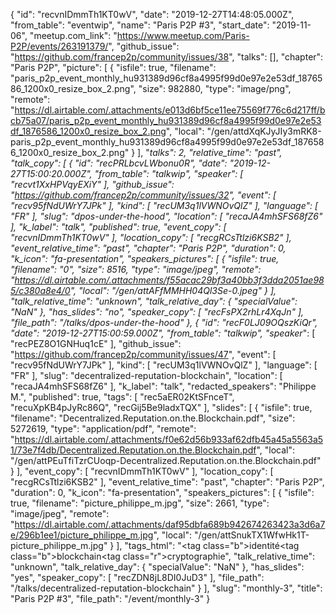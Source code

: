 {
  "id": "recvnIDmmTh1KT0wV",
  "date": "2019-12-27T14:48:05.000Z",
  "from_table": "eventwip",
  "name": "Paris P2P #3",
  "start_date": "2019-11-06",
  "meetup.com_link": "https://www.meetup.com/Paris-P2P/events/263191379/",
  "github_issue": "https://github.com/francep2p/community/issues/38",
  "talks": [],
  "chapter": "Paris P2P",
  "picture": [
    {
      "isfile": true,
      "filename": "paris_p2p_event_monthly_hu931389d96cf8a4995f99d0e97e2e53df_1876586_1200x0_resize_box_2.png",
      "size": 982880,
      "type": "image/png",
      "remote": "https://dl.airtable.com/.attachments/e013d6bf5ce11ee75569f776c6d217ff/bcb75a07/paris_p2p_event_monthly_hu931389d96cf8a4995f99d0e97e2e53df_1876586_1200x0_resize_box_2.png",
      "local": "/gen/attdXqKJyJIy3mRK8-paris_p2p_event_monthly_hu931389d96cf8a4995f99d0e97e2e53df_1876586_1200x0_resize_box_2.png"
    }
  ],
  "__talks": 2,
  "relative_time": "past",
  "talk_copy": [
    {
      "id": "recPRLbcvLWbonu0R",
      "date": "2019-12-27T15:00:20.000Z",
      "from_table": "talkwip",
      "speaker_": [
        "recvt1XxHPVqyEXiY"
      ],
      "github_issue": "https://github.com/francep2p/community/issues/32",
      "event": [
        "recv95fNdUWrY7JPk"
      ],
      "kind": [
        "recUM3q1lVWNOvQlZ"
      ],
      "language": [
        "FR"
      ],
      "slug": "dpos-under-the-hood",
      "location": [
        "recaJA4mhSFS68fZ6"
      ],
      "k_label": "talk",
      "published": true,
      "event_copy": [
        "recvnIDmmTh1KT0wV"
      ],
      "location_copy": [
        "recgRCsTtlzi6KSB2"
      ],
      "event_relative_time": "past",
      "chapter": "Paris P2P",
      "duration": 0,
      "k_icon": "fa-presentation",
      "speakers_pictures": [
        {
          "isfile": true,
          "filename": "0",
          "size": 8516,
          "type": "image/jpeg",
          "remote": "https://dl.airtable.com/.attachments/f55acac29bf3a40bb3f3dda2051ae985/c380a8e4/0",
          "local": "/gen/attAFfMMHH04Ql3Se-0.jpeg"
        }
      ],
      "talk_relative_time": "unknown",
      "talk_relative_day": {
        "specialValue": "NaN"
      },
      "has_slides": "no",
      "speaker_copy": [
        "recFsPX2rhLr4XqJn"
      ],
      "file_path": "/talks/dpos-under-the-hood"
    },
    {
      "id": "recF0LJ09OQszKiQr",
      "date": "2019-12-27T15:00:59.000Z",
      "from_table": "talkwip",
      "speaker_": [
        "recPEZ8O1GNHuq1cE"
      ],
      "github_issue": "https://github.com/francep2p/community/issues/47",
      "event": [
        "recv95fNdUWrY7JPk"
      ],
      "kind": [
        "recUM3q1lVWNOvQlZ"
      ],
      "language": [
        "FR"
      ],
      "slug": "decentralized-reputation-blockchain",
      "location": [
        "recaJA4mhSFS68fZ6"
      ],
      "k_label": "talk",
      "redacted_speakers": "Philippe M.",
      "published": true,
      "tags": [
        "rec5aER02KtSFnceT",
        "recuXpKB4pJyRc86Q",
        "recGij5Be9ladxTQX"
      ],
      "slides": [
        {
          "isfile": true,
          "filename": "Decentralized.Reputation.on.the.Blockchain.pdf",
          "size": 5272619,
          "type": "application/pdf",
          "remote": "https://dl.airtable.com/.attachments/f0e62d56b933af62dfb45a45a5563a51/73e7f4db/Decentralized.Reputation.on.the.Blockchain.pdf",
          "local": "/gen/attPEuTfiTzrCUoqp-Decentralized.Reputation.on.the.Blockchain.pdf"
        }
      ],
      "event_copy": [
        "recvnIDmmTh1KT0wV"
      ],
      "location_copy": [
        "recgRCsTtlzi6KSB2"
      ],
      "event_relative_time": "past",
      "chapter": "Paris P2P",
      "duration": 0,
      "k_icon": "fa-presentation",
      "speakers_pictures": [
        {
          "isfile": true,
          "filename": "picture_philippe_m.jpg",
          "size": 2661,
          "type": "image/jpeg",
          "remote": "https://dl.airtable.com/.attachments/daf95dbfa689b942674263423a3d6a7e/296b1ee1/picture_philippe_m.jpg",
          "local": "/gen/attSnukTX1WfwHk1T-picture_philippe_m.jpg"
        }
      ],
      "tags_html": "<tag class=\"b\">identité</tag><tag class=\"b\">blockchain</tag><tag class=\"r\">cryptographie</tag>",
      "talk_relative_time": "unknown",
      "talk_relative_day": {
        "specialValue": "NaN"
      },
      "has_slides": "yes",
      "speaker_copy": [
        "recZDN8jL8DI0JuD3"
      ],
      "file_path": "/talks/decentralized-reputation-blockchain"
    }
  ],
  "slug": "monthly-3",
  "title": "Paris P2P #3",
  "file_path": "/event/monthly-3"
}
